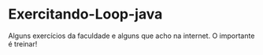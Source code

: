 # Exercitando-Loop-java
Alguns exercícios da faculdade e alguns que acho na internet. 
O importante é treinar!
